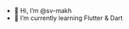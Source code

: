 - 👋 Hi, I’m @sv-makh
- 🌱 I’m currently learning Flutter & Dart

<!---
sv-makh/sv-makh is a ✨ special ✨ repository because its `README.md` (this file) appears on your GitHub profile.
You can click the Preview link to take a look at your changes.
--->
